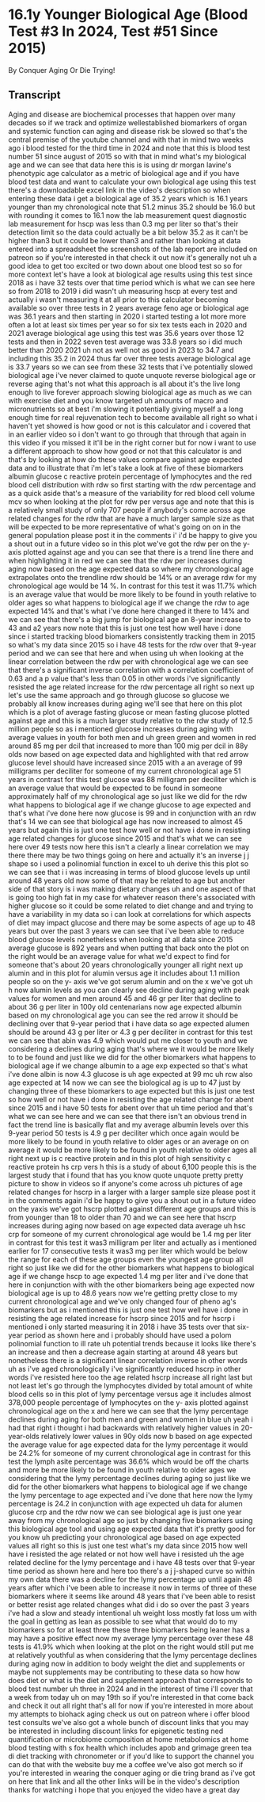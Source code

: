 # 16.1y Younger Biological Age (Blood Test #3 In 2024, Test #51 Since 2015)

By Conquer Aging Or Die Trying! 


## Transcript

Aging and disease are biochemical processes that happen over many decades so if we track and optimize wellestablished biomarkers of organ and systemic function can aging and disease risk be slowed so that's the central premise of the youtube channel and with that in mind two weeks ago i blood tested for the third time in 2024 and note that this is blood test number 51 since august of 2015 so with that in mind what's my biological age and we can see that data here this is is using dr morgan lavine's phenotypic age calculator as a metric of biological age and if you have blood test data and want to calculate your own biological age using this test there's a downloadable excel link in the video's description so when entering these data i get a biological age of 35.2 years which is 16.1 years younger than my chronological note that 51.2 minus 35.2 should be 16.0 but with rounding it comes to 16.1 now the lab measurement quest diagnostic lab measurement for hscp was less than 0.3 mg per liter so that's their detection limit so the data could actually be a bit below 35.2 as it can't be higher than3 but it could be lower than3 and rather than looking at data entered into a spreadsheet the screenshots of the lab report are included on patreon so if you're interested in that check it out now it's generally not uh a good idea to get too excited or two down about one blood test so so for more context let's have a look at biological age results using this test since 2018 as i have 32 tests over that time period which is what we can see here so from 2018 to 2019 i did wasn't uh measuring hscp at every test and actually i wasn't measuring it at all prior to this calculator becoming available so over three tests in 2 years average feno age or biological age was 36.1 years and then starting in 2020 i started testing a lot more more often a lot at least six times per year so for six tex tests each in 2020 and 2021 average biological age using this test was 35.6 years over those 12 tests and then in 2022 seven test average was 33.8 years so i did much better than 2020 2021 uh not as well not as good in 2023 to 34.7 and including this 35.2 in 2024 thus far over three tests average biological age is 33.7 years so we can see from these 32 tests that i've potentially slowed biological age i've never claimed to quote unquote reverse biological age or reverse aging that's not what this approach is all about it's the live long enough to live forever approach slowing biological age as much as we can with exercise diet and you know targeted uh amounts of macro and micronutrients so at best i'm slowing it potentially giving myself a a long enough time for real rejuvenation tech to become available all right so what i haven't yet showed is how good or not is this calculator and i covered that in an earlier video so i don't want to go through that through that again in this video if you missed it it'll be in the right corner but for now i want to use a different approach to show how good or not that this calculator is and that's by looking at how do these values compare against age expected data and to illustrate that i'm let's take a look at five of these biomarkers albumin glucose c reactive protein percentage of lymphocytes and the red blood cell distribution with rdw so first starting with the rdw percentage and as a quick aside that's a measure of the variability for red blood cell volume mcv so when looking at the plot for rdw per versus age and note that this is a relatively small study of only 707 people if anybody's come across age related changes for the rdw that are have a much larger sample size as that will be expected to be more representative of what's going on on in the general population please post it in the comments i' i'd be happy to give you a shout out in a future video so in this plot we've got the rdw per on the y- axis plotted against age and you can see that there is a trend line there and when highlighting it in red we can see that the rdw per increases during aging now based on the age expected data so where my chronological age extrapolates onto the trendline rdw should be 14% or an average rdw for my chronological age would be 14 %. In contrast for this test it was 11.7% which is an average value that would be more likely to be found in youth relative to older ages so what happens to biological age if we change the rdw to age expected 14% and that's what i've done here changed it there to 14% and we can see that there's a big jump for biological age an 8-year increase to 43 and a2 years now note that this is just one test how well have i done since i started tracking blood biomarkers consistently tracking them in 2015 so what's my data since 2015 so i have 48 tests for the rdw over that 9-year period and we can see that here and when using uh when looking at the linear correlation between the rdw per with chronological age we can see that there's a significant inverse correlation with a correlation coefficient of 0.63 and a p value that's less than 0.05 in other words i've significantly resisted the age related increase for the rdw percentage all right so next up let's use the same approach and go through glucose so glucose we probably all know increases during aging we'll see that here on this plot which is a plot of average fasting glucose or mean fasting glucose plotted against age and this is a much larger study relative to the rdw study of 12.5 million people so as i mentioned glucose increases during aging with average values in youth for both men and uh green green and women in red around 85 mg per dcil that increased to more than 100 mig per dcil in 88y olds now based on age expected data and highlighted with that red arrow glucose level should have increased since 2015 with a an average of 99 milligrams per deciliter for someone of my current chronological age 51 years in contrast for this test glucose was 88 milligram per deciliter which is an average value that would be expected to be found in someone approximately half of my chronological age so just like we did for the rdw what happens to biological age if we change glucose to age expected and that's what i've done here now glucose is 99 and in conjunction with an rdw that's 14 we can see that biological age has now increased to almost 45 years but again this is just one test how well or not have i done in resisting age related changes for glucose since 2015 and that's what we can see here over 49 tests now here this isn't a clearly a linear correlation we may there there may be two things going on here and actually it's an inverse j j shape so i used a polinomial function in excel to uh derive this this plot so we can see that i i was increasing in terms of blood glucose levels up until around 48 years old now some of that may be related to age but another side of that story is i was making dietary changes uh and one aspect of that is going too high fat in my case for whatever reason there's associated with higher glucose so it could be some related to diet change and and trying to have a variability in my data so i can look at correlations for which aspects of diet may impact glucose and there may be some aspects of age up to 48 years but over the past 3 years we can see that i've been able to reduce blood glucose levels nonetheless when looking at all data since 2015 average glucose is 892 years and when putting that back onto the plot on the right would be an average value for what we'd expect to find for someone that's about 20 years chronologically younger all right next up alumin and in this plot for alumin versus age it includes about 1.1 million people so on the y- axis we've got serum alumin and on the x we've got uh h now alumin levels as you can clearly see decline during aging with peak values for women and men around 45 and 46 gr per liter that decline to about 36 g per liter in 100y old centenarians now age expected albumin based on my chronological age you can see the red arrow it should be declining over that 9-year period that i have data so age expected alumen should be around 43 g per liter or 4.3 g per deciliter in contrast for this test we can see that abin was 4.9 which would put me closer to youth and we considering a declines during aging that's where we it would be more likely to to be found and just like we did for the other biomarkers what happens to biological age if we change albumin to a age exp expected so that's what i've done albin is now 4.3 glucose is uh age expected at 99 mc uh rcw also age expected at 14 now we can see the biological ag is up to 47 just by changing three of these biomarkers to age expected but this is just one test so how well or not have i done in resisting the age related change for abent since 2015 and i have 50 tests for abent over that uh time period and that's what we can see here and we can see that there isn't an obvious trend in fact the trend line is basically flat and my average albumin levels over this 9-year period 50 tests is 4.9 g per deciliter which once again would be more likely to be found in youth relative to older ages or an average on on average it would be more likely to be found in youth relative to older ages all right next up is c reactive protein and in this plot of high sensitivity c reactive protein hs crp vers h this is a study of about 6,100 people this is the largest study that i found that has you know quote unquote pretty pretty picture to show in videos so if anyone's come across uh pictures of age related changes for hscrp in a larger with a larger sample size please post it in the comments again i'd be happy to give you a shout out in a future video on the yaxis we've got hscrp plotted against different age groups and this is from younger than 18 to older than 70 and we can see here that hscrp increases during aging now based on age expected data average uh hsc crp for someone of my current chronological age would be 1.4 mg per liter in contrast for this test it was3 milligram per liter and actually as i mentioned earlier for 17 consecutive tests it was3 mg per liter which would be below the range for each of these age groups even the youngest age group all right so just like we did for the other biomarkers what happens to biological age if we change hscp to age expected 1.4 mg per liter and i've done that here in conjunction with with the other biomarkers being age expected now biological age is up to 48.6 years now we're getting pretty close to my current chronological age and we've only changed four of pheno ag's biomarkers but as i mentioned this is just one test how well have i done in resisting the age related increase for hscrp since 2015 and for hscrp i mentioned i only started measuring it in 2018 i have 35 tests over that six-year period as shown here and i probably should have used a polom polinomial function to ill rate uh potential trends because it looks like there's an increase and then a decrease again starting at around 48 years but nonetheless there is a significant linear correlation inverse in other words uh as i've aged chronologically i've significantly reduced hscrp in other words i've resisted here too the age related hscrp increase all right last but not least let's go through the lymphocytes divided by total amount of white blood cells so in this plot of lymy percentage versus age it includes almost 378,000 people percentage of lymphocytes on the y- axis plotted against chronological age on the x and here we can see that the lymy percentage declines during aging for both men and green and women in blue uh yeah i had that right i thought i had backwards with relatively higher values in 20-year-olds relatively lower values in 90y olds now b based on age expected the average value for age expected data for the lymy percentage it would be 24.2% for someone of my current chronological age in contrast for this test the lymph asite percentage was 36.6% which would be off the charts and more be more likely to be found in youth relative to older ages we considering that the lymy percentage declines during aging so just like we did for the other biomarkers what happens to biological age if we change the lymy percentage to age expected and i've done that here now the lymy percentage is 24.2 in conjunction with age expected uh data for alumen glucose crp and the rdw now we can see biological age is just one year away from my chronological age so just by changing five biomarkers using this biological age tool and using age expected data that it's pretty good for you know uh predicting your chronological age based on age expected values all right so this is just one test what's my data since 2015 how well have i resisted the age related or not how well have i resisted uh the age related decline for the lymy percentage and i have 48 tests over that 9-year time period as shown here and here too there's a j j-shaped curve so within my own data there was a decline for the lymy percentage up until again 48 years after which i've been able to increase it now in terms of three of these biomarkers where it seems like around 48 years that i've been able to resist or better resist age related changes what did i do so over the past 3 years i've had a slow and steady intentional uh weight loss mostly fat loss um with the goal in getting as lean as possible to see what that would do to my biomarkers so for at least three these three biomarkers being leaner has a may have a positive effect now my average lymy percentage over these 48 tests is 41.9% which when looking at the plot on the right would still put me at relatively youthful as when considering that the lymy percentage declines during aging now in addition to body weight the diet and supplements or maybe not supplements may be contributing to these data so how how does diet or what is the diet and supplement approach that corresponds to blood test number uh three in 2024 and in the interest of time i'll cover that a week from today uh on may 19th so if you're interested in that come back and check it out all right that's all for now if you're interested in more about my attempts to biohack aging check us out on patreon where i offer blood test consults we've also got a whole bunch of discount links that you may be interested in including discount links for epigenetic testing ned quantification or microbiome composition at home metabolomics at home blood testing with s fox health which includes apob and grimage green tea di diet tracking with chronometer or if you'd like to support the channel you can do that with the website buy me a coffee we've also got merch so if you're interested in wearing the conquer aging or die tring brand as i've got on here that link and all the other links will be in the video's description thanks for watching i hope that you enjoyed the video have a great day

